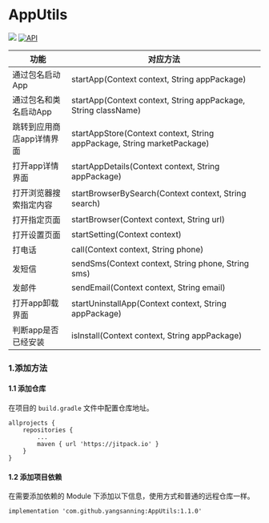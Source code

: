 # AppUtils
[![](https://jitpack.io/v/yangsanning/AppUtils.svg)](https://jitpack.io/#yangsanning/AppUtils)
[![API](https://img.shields.io/badge/API-19%2B-orange.svg?style=flat)](https://android-arsenal.com/api?level=19)

| 功能 | 对应方法 |
| ---- | ---- | 
| 通过包名启动App | startApp(Context context, String appPackage) |
| 通过包名和类名启动App | startApp(Context context, String appPackage, String className) |
| 跳转到应用商店app详情界面 | startAppStore(Context context, String appPackage, String marketPackage)  |
| 打开app详情界面 | startAppDetails(Context context, String appPackage) |
| 打开浏览器搜索指定内容 | startBrowserBySearch(Context context, String search) |
| 打开指定页面 | startBrowser(Context context, String url) |
| 打开设置页面 | startSetting(Context context) |
| 打电话 | call(Context context, String phone) |
| 发短信 | sendSms(Context context, String phone, String sms) |
| 发邮件 | sendEmail(Context context, String email) |
| 打开app卸载界面 | startUninstallApp(Context context, String appPackage) |
| 判断app是否已经安装 | isInstall(Context context, String appPackage) |


### 1.添加方法

#### 1.1 添加仓库

在项目的 `build.gradle` 文件中配置仓库地址。

```android
allprojects {
	repositories {
		...
		maven { url 'https://jitpack.io' }
	}
}
```

#### 1.2 添加项目依赖

在需要添加依赖的 Module 下添加以下信息，使用方式和普通的远程仓库一样。

```android
implementation 'com.github.yangsanning:AppUtils:1.1.0'
```
